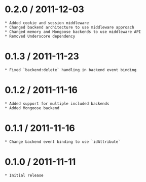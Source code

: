 0.2.0 / 2011-12-03
==================

    * Added cookie and session middleware
    * Changed backend architecture to use middleware approach
    * Changed memory and Mongoose backends to use middleware API
    * Removed Underscore dependency

0.1.3 / 2011-11-23
==================

    * Fixed `backend:delete` handling in backend event binding

0.1.2 / 2011-11-16
==================

    * Added support for multiple included backends
    * Added Mongoose backend

0.1.1 / 2011-11-16
==================

    * Change backend event binding to use `idAttribute`

0.1.0 / 2011-11-11
==================

    * Initial release